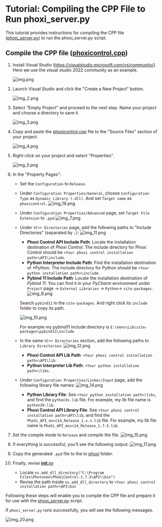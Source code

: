 # Tutorial: Compiling the CPP File to Run phoxi_server.py
This tutorial provides instructions for compiling the CPP file ([phoxi_server.py](..%2Fdrivers%2Frpc%2Fphoxi%2Fphoxi_server.py)) to run the phoxi_server.py script.

## Compile the CPP file ([phoxicontrol.cpp](..%2Fdrivers%2Fdevices%2Fphoxi%2Fphoxicontrol.cpp))

1. Install Visual Studio (https://visualstudio.microsoft.com/vs/community/). Here we use the visual studio 2022 community as an example.

    ![img.png](imgs/img.png)
2. Launch Visual Studio and click the "Create a New Project" button.

    ![img_2.png](imgs/img_2.png)

3. Select "Empty Project" and proceed to the next step. Name your project and choose a directory to save it.

    ![img_3.png](imgs/img_3.png)

4. Copy and paste the [phoxicontrol.cpp](..%2Fdrivers%2Fdevices%2Fphoxi%2Fphoxicontrol.cpp) file to the "Source Files" section of your project.

    ![img_4.png](imgs/img_4.png)

5. Right-click on your project and select "Properties".

    ![img_5.png](imgs/img_5.png)

6. In the "Property Pages":
    - Set the `Configuration` to `Release`.
    - Under `Configuration Properties/General`, choose `Configuration Type` as `Dynamic Library (.dll)`. And set `Target name` as `phoxicontrol`.
         ![img_19.png](imgs/img_19.png)
   
    - Under `Configuration Properties/Advanced` page, set `Target File Extension` to `.pyd`
        ![img_7.png](imgs/img_7.png)
   
    - Under `VC++ Directories` page, add the following paths to "Include Directories" (separated by `;`):
    ![img_11.png](imgs/img_11.png)    

      - **Phoxi Control API Include Path**: Locate the installation destination of *Phoxi Control*. The include directory for Phoxi Control should be `<Your phoxi control installation path>\API\include`.
      - **Python Interpreter Include Path**:  Find the installation destination of *Python. The include directory for Python should be `<Your python installation path>\include`.
      - **Pybind 11 Include Path**: Locate the installation destination of *Pybind 11*. You can find it in your *PyCharm* environment under `Project` page -> `External Libraries` -> `Python`-> `site-packages`.
         ![img_8.png](imgs/img_8.png)
      
      Search `pybind11` in the `site-packages`. And right click its `include` folder to copy its path.
      
      ![img_10.png](imgs/img_10.png)
   
      For example my pybind11 include directory is `E:\Venv\Lib\site-packages\pybind11\include`

    - In the same `VC++ Directories` section, add the following paths to `Library Directories`:
         ![img_12.png](imgs/img_12.png)
      -  **Phoxi Control API Lib Path**: `<Your phoxi control installation path>\API\lib`. 
      - **Python Interpreter Lib Path**: `<Your python installation path>\libs`.
    
    - Under `Configuration Properties/Linker/Input` page, add the following library file names:
         ![img_14.png](imgs/img_14.png)
   
      - **Python Library File**: See `<Your python installation path>\libs`, and find the `python3x.lib` file. For example, my lib file name is `python39.lib`.
      - **Phoxi Control API Library File**: See `<Your phoxi control installation path>\API\lib`, and find the `PhoXi_API_msvc14_Release_1.x.x.lib` file. For example, my lib file name is `PhoXi_API_msvc14_Release_1.7.5.lib`.

7. Set the compile mode to `Release` and compile the file.
    ![img_15.png](imgs/img_15.png)

8. If everything is successful, you'll see the following output:
    ![img_17.png](imgs/img_17.png)

9. Copy the generated `.pyd` file to the to [phoxi](..%2Fdrivers%2Fdevices%2Fphoxi) folder.

10. Finally, revise [__init__.py](..%2Fdrivers%2Fdevices%2Fphoxi%2F__init__.py)
    - Locate ```os.add_dll_directory("C:\Program Files\Photoneo\PhoXiControl-1.7.5\API\\bin")```
    - Revise the path inside `os.add_dll_directory` to `<Your phoxi control installation path>\API\bin`

Following these steps will enable you to compile the CPP file and prepare it for use with the [phoxi_server.py](..%2Fdrivers%2Frpc%2Fphoxi%2Fphoxi_server.py) script.

If `phoxi_server.py` runs successfully, you will see the following messages.

![img_20.png](imgs/img_20.png)

